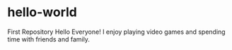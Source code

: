 # hello-world
First Repository
Hello Everyone!
I enjoy playing video games and spending time with friends and family.
